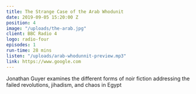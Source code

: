 ```yaml
---
title: The Strange Case of the Arab Whodunit
date: 2019-09-05 15:20:00 Z
position: 4
image: "/uploads/the-arab.jpg"
client: BBC Radio 4
logo: radio-four
episodes: 1
run-time: 28 mins
listen: "/uploads/arab-whodunnit-preview.mp3"
link: https://www.google.com
---
```


Jonathan Guyer examines the different forms of noir fiction addressing the failed revolutions, jihadism, and chaos in Egypt